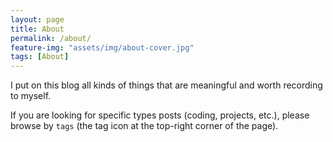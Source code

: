 ```yaml
---
layout: page
title: About
permalink: /about/
feature-img: "assets/img/about-cover.jpg"
tags: [About]
---
```


I put on this blog all kinds of things that are meaningful and worth recording to myself.  

If you are looking for specific types posts (coding, projects, etc.), please browse by `tags` (the tag icon at the top-right corner of the page).
 
